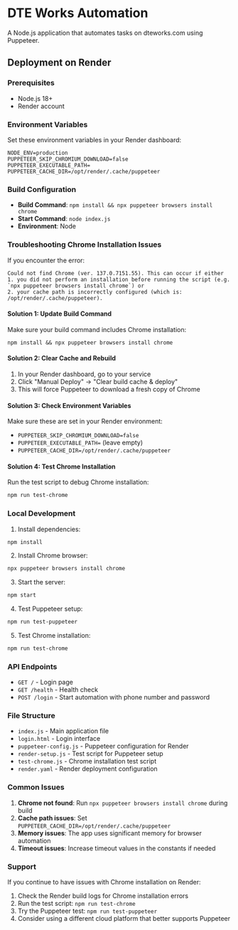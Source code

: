 # DTE Works Automation

A Node.js application that automates tasks on dteworks.com using Puppeteer.

## Deployment on Render

### Prerequisites
- Node.js 18+ 
- Render account

### Environment Variables
Set these environment variables in your Render dashboard:

```
NODE_ENV=production
PUPPETEER_SKIP_CHROMIUM_DOWNLOAD=false
PUPPETEER_EXECUTABLE_PATH=
PUPPETEER_CACHE_DIR=/opt/render/.cache/puppeteer
```

### Build Configuration
- **Build Command**: `npm install && npx puppeteer browsers install chrome`
- **Start Command**: `node index.js`
- **Environment**: Node

### Troubleshooting Chrome Installation Issues

If you encounter the error:
```
Could not find Chrome (ver. 137.0.7151.55). This can occur if either
1. you did not perform an installation before running the script (e.g. `npx puppeteer browsers install chrome`) or
2. your cache path is incorrectly configured (which is: /opt/render/.cache/puppeteer).
```

#### Solution 1: Update Build Command
Make sure your build command includes Chrome installation:
```
npm install && npx puppeteer browsers install chrome
```

#### Solution 2: Clear Cache and Rebuild
1. In your Render dashboard, go to your service
2. Click "Manual Deploy" → "Clear build cache & deploy"
3. This will force Puppeteer to download a fresh copy of Chrome

#### Solution 3: Check Environment Variables
Make sure these are set in your Render environment:
- `PUPPETEER_SKIP_CHROMIUM_DOWNLOAD=false`
- `PUPPETEER_EXECUTABLE_PATH=` (leave empty)
- `PUPPETEER_CACHE_DIR=/opt/render/.cache/puppeteer`

#### Solution 4: Test Chrome Installation
Run the test script to debug Chrome installation:
```bash
npm run test-chrome
```

### Local Development

1. Install dependencies:
```bash
npm install
```

2. Install Chrome browser:
```bash
npx puppeteer browsers install chrome
```

3. Start the server:
```bash
npm start
```

4. Test Puppeteer setup:
```bash
npm run test-puppeteer
```

5. Test Chrome installation:
```bash
npm run test-chrome
```

### API Endpoints

- `GET /` - Login page
- `GET /health` - Health check
- `POST /login` - Start automation with phone number and password

### File Structure

- `index.js` - Main application file
- `login.html` - Login interface
- `puppeteer-config.js` - Puppeteer configuration for Render
- `render-setup.js` - Test script for Puppeteer setup
- `test-chrome.js` - Chrome installation test script
- `render.yaml` - Render deployment configuration

### Common Issues

1. **Chrome not found**: Run `npx puppeteer browsers install chrome` during build
2. **Cache path issues**: Set `PUPPETEER_CACHE_DIR=/opt/render/.cache/puppeteer`
3. **Memory issues**: The app uses significant memory for browser automation
4. **Timeout issues**: Increase timeout values in the constants if needed

### Support

If you continue to have issues with Chrome installation on Render:
1. Check the Render build logs for Chrome installation errors
2. Run the test script: `npm run test-chrome`
3. Try the Puppeteer test: `npm run test-puppeteer`
4. Consider using a different cloud platform that better supports Puppeteer 